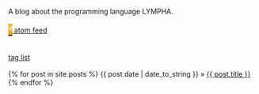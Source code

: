 <script>
document.getElementById("indexsmall").style.backgroundColor="#EFAB00";
document.getElementById("indextext").style.color="#000000";
document.getElementById("index").className="menu2active";
</script>
A blog about the programming language LYMPHA.<br><br>
<span id="Rss" style="display:table;"> [<i class="material-icons" style="background-color:#EFAB00;color:#ffffff;font-size:1.5em;margin-top:.5em; margin-bottom:-.5em;display: table-cell;vertical-align: middle;">&#xE0E5;</i><span style="vertical-align: middle;display:table-cell;">&nbsp;atom feed </span> ]({{site.baseurl}}/atom.xml)</span>
<br><br>
<a href="{{site.baseurl}}/tags">tag list</a>
<br><br>
{% for post in site.posts %}
{{ post.date | date_to_string }} &raquo; <a href="/lymphablog{{post.url}}">{{ post.title }}</a>
{% endfor %}

